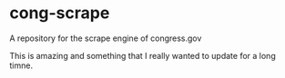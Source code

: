 # cong-scrape
A repository for the scrape engine of congress.gov

This is amazing and something that I really wanted to update for a long timne.